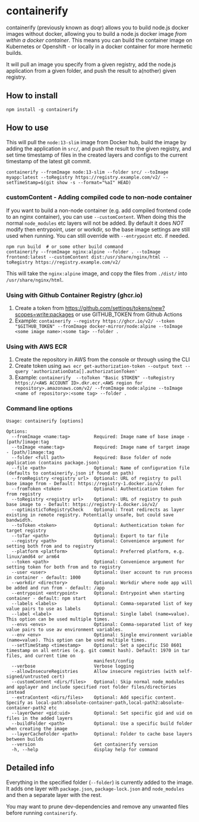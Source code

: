 # containerify

containerify (previously known as doqr) allows you to build node.js docker images without docker, allowing you to build a node.js docker image _from within a docker container_. This means you can build the container image on Kubernetes or Openshift - or locally in a docker container for more hermetic builds.

It will pull an image you specify from a given registry, add the node.js application from a given folder, and push the result to a(nother) given registry.

## How to install

```
npm install -g containerify
```

## How to use

This will pull the `node:13-slim` image from Docker hub, build the image by adding the application in `src/`, and push the result to the given registry, and set time timestamp of files in the created layers and configs to the current timestamp of the latest git commit.

```
containerify --fromImage node:13-slim --folder src/ --toImage myapp:latest --toRegistry https://registry.example.com/v2/ --setTimeStamp=$(git show -s --format="%aI" HEAD)
```

### customContent - Adding compiled code to non-node container

If you want to build a non-node container (e.g. add compiled frontend code to an nginx container), you can use `--customContent`. When doing this
the normal `node_modules` etc layers will not be added. By default it does _NOT_ modify then entrypoint, user or workdir, so the base image settings are still used when running. You can still override with `--entrypoint` etc. if needed.

```
npm run build  # or some other build command
containerify --fromImage nginx:alpine --folder . --toImage frontend:latest --customContent dist:/usr/share/nginx/html --toRegistry https://registry.example.com/v2/
```

This will take the `nginx:alpine` image, and copy the files from `./dist/` into `/usr/share/nginx/html`.

### Using with Github Container Registry (ghcr.io)

1. Create a token from https://github.com/settings/tokens/new?scopes=write:packages or use GITHUB_TOKEN from Github Actions
2. Example: `containerify --registry https://ghcr.io/v2/ --token "$GITHUB_TOKEN" --fromImage docker-mirror/node:alpine --toImage <some image name>:<some tag> --folder . `

### Using with AWS ECR

1. Create the repository in AWS from the console or through using the CLI
2. Create token using `aws ecr get-authorization-token --output text --query 'authorizationData[].authorizationToken'`
3. Example: `containerify  --toToken "Basic $TOKEN" --toRegistry https://<AWS ACCOUNT ID>.dkr.ecr.<AWS region for repository>.amazonaws.com/v2/ --fromImage node:alpine --toImage <name of repository>:<some tag> --folder .`

### Command line options

```
Usage: containerify [options]

Options:
  --fromImage <name:tag>         Required: Image name of base image - [path/]image:tag
  --toImage <name:tag>           Required: Image name of target image - [path/]image:tag
  --folder <full path>           Required: Base folder of node application (contains package.json)
  --file <path>                  Optional: Name of configuration file (defaults to containerify.json if found on path)
  --fromRegistry <registry url>  Optional: URL of registry to pull base image from - Default: https://registry-1.docker.io/v2/
  --fromToken <token>            Optional: Authentication token for from registry
  --toRegistry <registry url>    Optional: URL of registry to push base image to - Default: https://registry-1.docker.io/v2/
  --optimisticToRegistryCheck    Optional: Treat redirects as layer existing in remote registry. Potentially unsafe, but could save bandwidth.
  --toToken <token>              Optional: Authentication token for target registry
  --toTar <path>                 Optional: Export to tar file
  --registry <path>              Optional: Convenience argument for setting both from and to registry
  --platform <platform>          Optional: Preferred platform, e.g. linux/amd64 or arm64
  --token <path>                 Optional: Convenience argument for setting token for both from and to registry
  --user <user>                  Optional: User account to run process in container - default: 1000
  --workdir <directory>          Optional: Workdir where node app will be added and run from - default: /app
  --entrypoint <entrypoint>      Optional: Entrypoint when starting container - default: npm start
  --labels <labels>              Optional: Comma-separated list of key value pairs to use as labels
  --label <label>                Optional: Single label (name=value). This option can be used multiple times.
  --envs <envs>                  Optional: Comma-separated list of key value pairs to use av environment variables.
  --env <env>                    Optional: Single environment variable (name=value). This option can be used multiple times.
  --setTimeStamp <timestamp>     Optional: Set a specific ISO 8601 timestamp on all entries (e.g. git commit hash). Default: 1970 in tar files, and current time on
                                 manifest/config
  --verbose                      Verbose logging
  --allowInsecureRegistries      Allow insecure registries (with self-signed/untrusted cert)
  --customContent <dirs/files>   Optional: Skip normal node_modules and applayer and include specified root folder files/directories instead
  --extraContent <dirs/files>    Optional: Add specific content. Specify as local-path:absolute-container-path,local-path2:absolute-container-path2 etc
  --layerOwner <gid:uid>         Optional: Set specific gid and uid on files in the added layers
  --buildFolder <path>           Optional: Use a specific build folder when creating the image
  --layerCacheFolder <path>      Optional: Folder to cache base layers between builds
  --version                      Get containerify version
  -h, --help                     display help for command
```

## Detailed info

Everything in the specified folder (`--folder`) is currently added to the image. It adds one layer with `package.json`, `package-lock.json` and `node_modules` and then a separate layer with the rest.

You may want to prune dev-dependencies and remove any unwanted files before running `containerify`.
